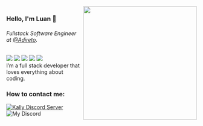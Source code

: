 <img align="right" src="https://github.com/luan-j/luan-j/blob/main/image/illustration.png?raw=true" width="300"/>

### Hello, I'm Luan 👋

###### Fullstack Software Engineer at [@Adireto](https://adireto.com/).

<div>
<img src="https://img.shields.io/badge/Ts-3276E6?style=for-the-badge&logo=typescript&logoColor=white&labelColor=3276E6" />
<img src="https://img.shields.io/badge/Nodejs-1FC41A?style=for-the-badge&logo=mongodb&logoColor=fff&labelColor=1FC41A" />
<img src="https://img.shields.io/badge/ReactJs-2CFFEE?style=for-the-badge&logo=react&logoColor=000&labelColor=2CFFEE" />
<img src="https://img.shields.io/badge/MongoDB-91FF49?style=for-the-badge&logo=mongodb&logoColor=5C290E&labelColor=91FF49" />
<img src="https://img.shields.io/badge/next.js-000000?style=for-the-badge&logo=next.js&logoColor=white" />
</div>

<div>
I’m a full stack developer that loves everything about coding.
</div>

### How to contact me:

[![Kally Discord Server](https://img.shields.io/badge/My%20Discord%20Bot%20Server-7289DA?style=for-the-badge&logo=discord&logoColor=white)](https://discord.gg/SphjpCFwtq)
![My Discord](https://img.shields.io/badge/LuaN%230002-000000?style=for-the-badge&logo=discord&logoColor=white)
